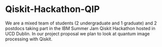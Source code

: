 # Qiskit-Hackathon-QIP
We are a mixed team of students (2 undergraduate and 1 graduate) and 2 postdocs taking part in the IBM Summer Jam Qiskit Hackathon hosted in UCD Dublin. In our project proposal we plan to look at quantum image processing with Qiskit. 
